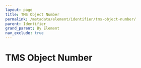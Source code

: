 ```yaml
---
layout: page
title: TMS Object Number
permalink: /metadata/element/identifier/tms-object-number/
parent: Identifier
grand_parent: By Element
nav_exclude: true
---
```


# TMS Object Number